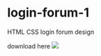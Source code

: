 # login-forum-1
HTML CSS login forum design

download here
     <img src="screen-2.jpeg" class="screen-2">
     
     

                  


 



   
      
        

    


  
   

        





